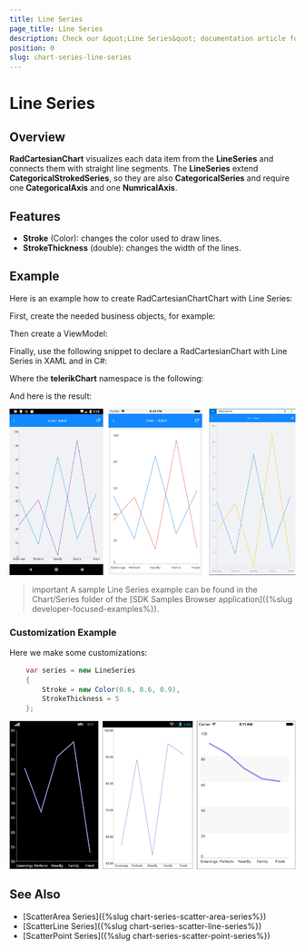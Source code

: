 ```yaml
---
title: Line Series
page_title: Line Series
description: Check our &quot;Line Series&quot; documentation article for Telerik Chart for Xamarin control.
position: 0
slug: chart-series-line-series
---
```


# Line Series

## Overview

**RadCartesianChart** visualizes each data item from the **LineSeries** and connects them with straight line segments. The **LineSeries** extend **CategoricalStrokedSeries**, so they are also **CategoricalSeries** and require one **CategoricalAxis** and one **NumricalAxis**.

## Features

- **Stroke** (Color): changes the color used to draw lines.
- **StrokeThickness** (double): changes the width of the lines.

## Example

Here is an example how to create RadCartesianChartChart with Line Series:

First, create the needed business objects, for example:

<snippet id='categorical-data-model'/>

Then create a ViewModel:

<snippet id='chart-series-series-categorical-view-model'/>

Finally, use the following snippet to declare a RadCartesianChart with Line Series in XAML and in C#:

<snippet id='chart-series-line-xaml'/>
<snippet id='chart-series-line-csharp'/>

Where the **telerikChart** namespace is the following:

<snippet id='xmlns-telerikchart'/>
<snippet id='ns-telerikchart'/>

And here is the result:

![Basic LineSeries](images/cartesian-line-series-basic-example.png)

>important A sample Line Series example can be found in the Chart/Series folder of the [SDK Samples Browser application]({%slug developer-focused-examples%}).

### Customization Example
Here we make some customizations:
```C#
	var series = new LineSeries 
	{ 
		Stroke = new Color(0.6, 0.6, 0.9),
		StrokeThickness = 5 
	};
```
![Customized LineSeries](images/cartesian-line-series-customization-example.png)

## See Also

- [ScatterArea Series]({%slug chart-series-scatter-area-series%})
- [ScatterLine Series]({%slug chart-series-scatter-line-series%})
- [ScatterPoint Series]({%slug chart-series-scatter-point-series%})